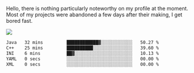 Hello, there is nothing particularly noteworthy on my profile at the moment.
Most of my projects were abandoned a few days after their making, I get bored fast.

![](http://github-profile-summary-cards.vercel.app/api/cards/profile-details?username=devgksx&theme=github_dark)

<!--START_SECTION:waka-->

```txt
Java   32 mins         ████████████▓░░░░░░░░░░░░   50.27 %
C++    25 mins         ██████████░░░░░░░░░░░░░░░   39.60 %
INI    6 mins          ██▓░░░░░░░░░░░░░░░░░░░░░░   10.13 %
YAML   0 secs          ░░░░░░░░░░░░░░░░░░░░░░░░░   00.00 %
XML    0 secs          ░░░░░░░░░░░░░░░░░░░░░░░░░   00.00 %
```

<!--END_SECTION:waka-->
